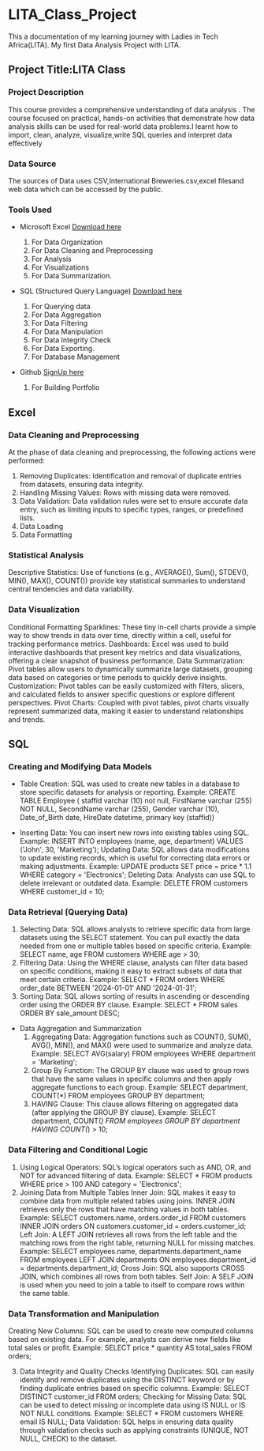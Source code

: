 # LITA_Class_Project
This a documentation of my learning journey with Ladies in Tech Africa(LITA). My first Data Analysis Project with LITA.

## Project Title:LITA Class

### Project Description
This course provides a comprehensive understanding of  data analysis . 
The course focused on practical, hands-on activities that demonstrate how data analysis skills can be used for real-world data problems.I learnt how to import, clean, analyze, visualize,write SQL queries and interpret data effectively

### Data Source
The sources of Data uses CSV,International Breweries.csv,excel filesand web data which can be accessed by the public.

### Tools Used
- Microsoft Excel [Download here](https://www.microsoft.com/en-us/microsoft-365/previous-versions/microsoft-excel-2013)
  1. For Data Organization
  2. For Data Cleaning and Preprocessing
  3. For Analysis
  4. For Visualizations
  5. For Data Summarization.

- SQL (Structured Query Language) [Download here](https://www.microsoft.com/en-us/sql-server/sql-server-downloads)
  1. For Querying data
  2. For Data Aggregation
  3. For Data Filtering
  4. For Data Manipulation
  5. For Data Integrity Check 
  6. For Data Exporting.
  7.  For Database Management
     
- Github [SignUp here](https://github.com/join)
   1. For Building Portfolio

## Excel
### Data Cleaning and Preprocessing
At the phase of data cleaning and preprocessing, the following actions were performed:
  1. Removing Duplicates: Identification and removal of duplicate entries from datasets, ensuring data integrity.
  2. Handling Missing Values: Rows with missing data were removed.
  3. Data Validation: Data validation rules were set to ensure accurate data entry, such as limiting inputs to specific types, ranges, or predefined lists.
  4. Data Loading
  5. Data Formatting

### Statistical Analysis
Descriptive Statistics: Use of functions (e.g., AVERAGE(), Sum(), STDEV(), MIN(), MAX(), COUNT()) provide key statistical summaries to understand central tendencies and data variability.

### Data Visualization
Conditional Formatting
Sparklines: These tiny in-cell charts provide a simple way to show trends in data over time, directly within a cell, useful for tracking performance metrics.
Dashboards: Excel was used to build interactive dashboards that present key metrics and data visualizations, offering a clear snapshot of business performance.
Data Summarization: Pivot tables allow users to dynamically summarize large datasets, grouping data based on categories or time periods to quickly derive insights.
Customization: Pivot tables can be easily customized with filters, slicers, and calculated fields to answer specific questions or explore different perspectives.
Pivot Charts: Coupled with pivot tables, pivot charts visually represent summarized data, making it easier to understand relationships and trends.

## SQL
### Creating and Modifying Data Models
- Table Creation: SQL was used to create new tables in a database to store specific datasets for analysis or reporting.
Example: CREATE TABLE Employee (
staffid varchar (10) not null,
FirstName varchar (255) NOT NULL,
SecondName varchar (255),
Gender varchar (10),
Date_of_Birth date,
HireDate datetime,
primary key (staffid))

- Inserting Data: You can insert new rows into existing tables using SQL.
Example: INSERT INTO employees (name, age, department) VALUES ('John', 30, 'Marketing');
Updating Data: SQL allows data modifications to update existing records, which is useful for correcting data errors or making adjustments.
Example: UPDATE products SET price = price * 1.1 WHERE category = 'Electronics';
Deleting Data: Analysts can use SQL to delete irrelevant or outdated data.
Example: DELETE FROM customers WHERE customer_id = 10;

### Data Retrieval (Querying Data)
   1. Selecting Data: SQL allows analysts to retrieve specific data from large datasets using the SELECT statement. You can pull exactly the data needed from one or multiple tables based on specific criteria.
    Example: SELECT name, age FROM customers WHERE age > 30;
  2. Filtering Data: Using the WHERE clause, analysts can filter data based on specific conditions, making it easy to extract subsets of data that meet certain criteria.
Example: SELECT * FROM orders WHERE order_date BETWEEN '2024-01-01' AND '2024-01-31';
  3. Sorting Data: SQL allows sorting of results in ascending or descending order using the ORDER BY clause.
Example: SELECT * FROM sales ORDER BY sale_amount DESC;
- Data Aggregation and Summarization
  1. Aggregating Data: Aggregation functions such as COUNT(), SUM(), AVG(), MIN(), and MAX() were used to summarize and analyze data.
Example: SELECT AVG(salary) FROM employees WHERE department = 'Marketing';
  2. Group By Function: The GROUP BY clause was used to group rows that have the same values in specific columns and then apply aggregate functions to each group.
Example: SELECT department, COUNT(*) FROM employees GROUP BY department;
  3. HAVING Clause: This clause allows filtering on aggregated data (after applying the GROUP BY clause).
Example: SELECT department, COUNT(*) FROM employees GROUP BY department HAVING COUNT(*) > 10;
### Data Filtering and Conditional Logic
  1. Using Logical Operators: SQL’s logical operators such as AND, OR, and NOT for advanced filtering of data.
Example: SELECT * FROM products WHERE price > 100 AND category = 'Electronics';
  2. Joining Data from Multiple Tables
Inner Join: SQL makes it easy to combine data from multiple related tables using joins. INNER JOIN retrieves only the rows that have matching values in both tables.
Example:
SELECT customers.name, orders.order_id 
FROM customers 
  INNER JOIN orders ON customers.customer_id = orders.customer_id;
  Left Join: A LEFT JOIN retrieves all rows from the left table and the matching rows from the right table, returning NULL for missing matches.
Example:
SELECT employees.name, departments.department_name 
FROM employees 
LEFT JOIN departments ON employees.department_id = departments.department_id;
  Cross Join: SQL also supports CROSS JOIN, which combines all rows from both tables.
  Self Join: A SELF JOIN is used when you need to join a table to itself to compare rows within the same table.
### Data Transformation and Manipulation
Creating New Columns: SQL can be used to create new computed columns based on existing data. For example, analysts can derive new fields like total sales or profit.
Example: SELECT price * quantity AS total_sales FROM orders;

 3. Data Integrity and Quality Checks
  Identifying Duplicates: SQL can easily identify and remove duplicates using the DISTINCT keyword or by finding duplicate entries based on specific columns.
Example: SELECT DISTINCT customer_id FROM orders;
  Checking for Missing Data: SQL can be used to detect missing or incomplete data using IS NULL or IS NOT NULL conditions.
Example: SELECT * FROM customers WHERE email IS NULL;
  Data Validation: SQL helps in ensuring data quality through validation checks such as applying constraints (UNIQUE, NOT NULL, CHECK) to the dataset.


